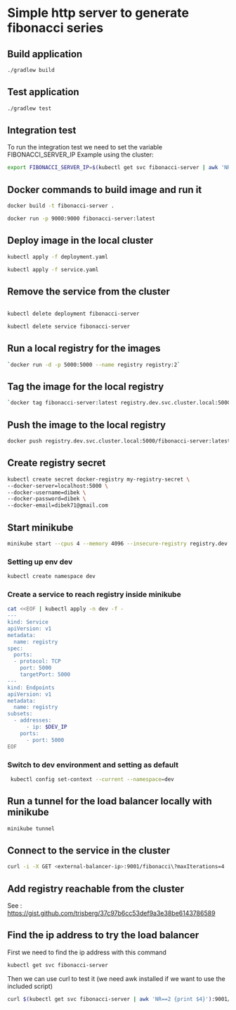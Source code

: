 # Simple http server to generate fibonacci series

## Build application
```bash
./gradlew build
````
## Test application
```bash
./gradlew test
````

## Integration test

To run the integration test we need to set the variable 
FIBONACCI_SERVER_IP
Example using the cluster:
```bash
export FIBONACCI_SERVER_IP=$(kubectl get svc fibonacci-server | awk 'NR==2 {print $4}')
```


## Docker commands to build image and run it
```bash
docker build -t fibonacci-server .

docker run -p 9000:9000 fibonacci-server:latest
````
## Deploy image in the local cluster
```bash
kubectl apply -f deployment.yaml

kubectl apply -f service.yaml 
```
## Remove the service from the cluster

```bash

kubectl delete deployment fibonacci-server

kubectl delete service fibonacci-server
```



## Run a local registry for the images
```bash
`docker run -d -p 5000:5000 --name registry registry:2`

````
## Tag the image for the local registry
```bash
`docker tag fibonacci-server:latest registry.dev.svc.cluster.local:5000/fibonacci-server:latest`
````

## Push the image to the local registry

```bash
docker push registry.dev.svc.cluster.local:5000/fibonacci-server:latest
```

## Create registry secret

```bash
kubectl create secret docker-registry my-registry-secret \
--docker-server=localhost:5000 \
--docker-username=dibek \
--docker-password=dibek \
--docker-email=dibek71@gmail.com
```

## Start minikube 

```bash
minikube start --cpus 4 --memory 4096 --insecure-registry registry.dev.svc.cluster.local:5000
```

### Setting up env dev
```bash
kubectl create namespace dev
```

### Create a service to reach registry inside minikube

```bash
cat <<EOF | kubectl apply -n dev -f -
---
kind: Service
apiVersion: v1
metadata:
  name: registry
spec:
  ports:
  - protocol: TCP
    port: 5000
    targetPort: 5000
---
kind: Endpoints
apiVersion: v1
metadata:
  name: registry
subsets:
  - addresses:
      - ip: $DEV_IP
    ports:
      - port: 5000
EOF
```




### Switch to dev environment and setting as default

```bash
 kubectl config set-context --current --namespace=dev  
```

## Run a tunnel for the load balancer locally with minikube

```bash
minikube tunnel
```

## Connect to the service in the cluster
```bash
curl -i -X GET <external-balancer-ip>:9001/fibonacci\?maxIterations=4

```

## Add registry reachable from the cluster 

See : https://gist.github.com/trisberg/37c97b6cc53def9a3e38be6143786589


## Find the ip address to try the load balancer 

First we need to find the ip address with this command
```bash
kubectl get svc fibonacci-server
```

Then we can use curl to test it (we need awk installed if we want to use the included script)

```bash
curl $(kubectl get svc fibonacci-server | awk 'NR==2 {print $4}'):9001/fibonacci
```